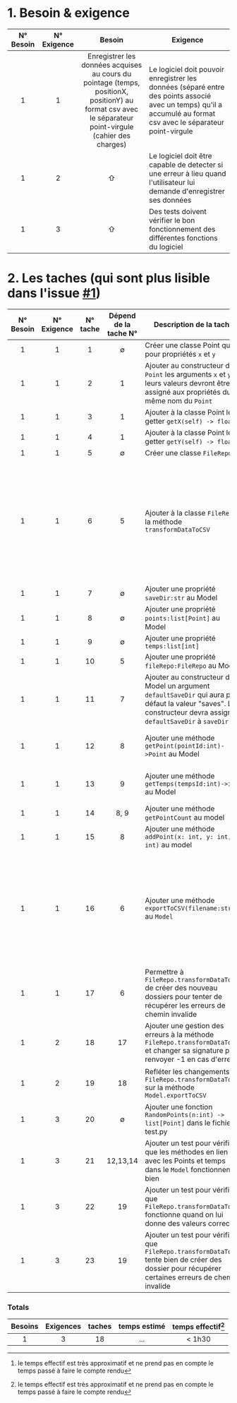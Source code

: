# 1. Besoin & exigence
| N° Besoin | N° Exigence |                                                                         Besoin                                                                          | Exigence                                                                                                                                       |
|:---------:|:-----------:|:-------------------------------------------------------------------------------------------------------------------------------------------------------:|------------------------------------------------------------------------------------------------------------------------------------------------|
|     1     |      1      | Enregistrer les données acquises au cours du pointage (temps, positionX, positionY) au format csv avec le séparateur point-virgule (cahier des charges) | Le logiciel doit pouvoir enregistrer les données (séparé entre des points associé avec un temps) qu'il a accumulé au format csv avec le séparateur point-virgule |
|     1     |      2      |                                                                            ⇧                                                                            | Le logiciel doit être capable de detecter si une erreur à lieu quand l'utilisateur lui demande d'enregistrer ses données                       |
|     1     |      3      |                                                                            ⇧                                                                            | Des tests doivent vérifier le bon fonctionnement des différentes fonctions du logiciel                                                         |

# 2. Les taches (qui sont plus lisible dans l'issue [#1](https://github.com/13Noodles/VideoTracker-temp/issues/1))

| N° Besoin | N° Exigence | N° tache | Dépend de la tache N° | Description de la tache                                                                                                                                          |                                                                                                                                                                    commentaire                                                                                                                                                                     | Assigné à | temps estimé | temps effectif[^1] | status |
|:---------:|:-----------:|:--------:|:---------------------:|------------------------------------------------------------------------------------------------------------------------------------------------------------------|:--------------------------------------------------------------------------------------------------------------------------------------------------------------------------------------------------------------------------------------------------------------------------------------------------------------------------------------------------:|:---------:|:------------:|:------------------:|:------:|
|     1     |      1      |    1     |           $\emptyset$           | Créer une classe Point qui a pour propriétés `x` et `y`                                                                                                          |                                                                                                                                                                                                                                                                                                                                                    | N.Houalet |              |      < 5 min       | Finis  |
|     1     |      1      |    2     |           1           | Ajouter au constructeur de `Point`  les arguments `x` et `y`. leurs valeurs devront être assigné aux propriétés du même nom du `Point`                           |                                                                                                                                                                                                                                                                                                                                                    |     ⇧     |              |      < 5 min       | Finis  |
|     1     |      1      |    3     |           1           | Ajouter à la classe Point le getter `getX(self) -> float`                                                                                                        |                                                                                                                                                                                                                                                                                                                                                    |     ⇧     |              |      < 5 min       | Finis  |
|     1     |      1      |    4     |           1           | Ajouter à la classe Point le getter `getY(self) -> float`                                                                                                        |                                                                                                                                                                                                                                                                                                                                                    |     ⇧     |              |      < 5 min       | Finis  |
|     1     |      1      |    5     |           $\emptyset$           | Créer une classe `FileRepo`                                                                                                                                      |                                                                                                                                                                                                                                                                                                                                                    |     ⇧     |              |      < 5 min       | Finis  |
|     1     |      1      |    6     |           5           | Ajouter à la classe `FileRepo` la méthode `transformDataToCSV`                                                                                                   |  `transformDataToCSV` prendra en argument deux array de même taille, un contenant des Point, un contenant des Int. savePath sera le chemin de destination du fichier exporté, il inclura le chemin des dossiers+le nom du fichier+son extension. le formatage du fichier sauvegardé devra utilisé des ";" comme séparateur et être  de la forme : `\|temps\|positionX\|positionY\|` |     ⇧     |              |      < 10 min      | Finis  |
|     1     |      1      |    7     |           $\emptyset$           | Ajouter une propriété `saveDir:str` au Model                                                                                                                     |                                                                                                                                                                                                                                                                                                                                                    |     ⇧     |              |      < 5 min       | Finis  |
|     1     |      1      |    8     |           $\emptyset$           | Ajouter une propriété `points:list[Point]` au Model                                                                                                              |                                                                                                                                                                                                                                                                                                                                                    |     ⇧     |              |      < 5 min       | Finis  |
|     1     |      1      |    9     |           $\emptyset$           | Ajouter une propriété `temps:list[int]`                                                                                                                          |                                                                                                                                                                                                                                                                                                                                                    |     ⇧     |              |      < 5 min       | Finis  |
|     1     |      1      |    10    |           5           | Ajouter une propriété `fileRepo:FileRepo` au Model                                                                                                               |                                                                                                                                                                                                                                                                                                                                                    |     ⇧     |              |      < 5 min       | Finis  |
|     1     |      1      |    11    |           7           | Ajouter au constructeur du Model un argument `defaultSaveDir` qui aura par défaut la valeur "saves". Le constructeur devra assigner `defaultSaveDir` à `saveDir` |                                                                                                                                                                                                                                                                                                                                                    |     ⇧     |              |      < 5 min       | Finis  |
|     1     |      1      |    12    |           8           | Ajouter une méthode `getPoint(pointId:int)->Point` au Model                                                                                                      |                                                                                                                     la méthode devra renvoyer le Point correspondant à pointId ou `None` si il n'y a pas de point avec cet id                                                                                                                      |     ⇧     |              |      < 5 min       | Finis  |
|     1     |      1      |    13    |           9           | Ajouter une méthode `getTemps(tempsId:int)->int` au Model                                                                                                        |                                                                                                                   la méthode devra renvoyer l'int (temps) correspondant à tempsId ou `None` si il n'y a pas de temps avec cet id                                                                                                                   |     ⇧     |              |      < 5 min       | Finis  |
|     1     |      1      |    14    |         8, 9          | Ajouter une méthode `getPointCount` au model                                                                                                                     |                                                                                                                                                                                                                                                                                                                                                    |     ⇧     |              |      < 5 min       | Finis  |
|     1     |      1      |    15    |           8           | Ajouter une méthode `addPoint(x: int, y: int, t: int)` au model                                                                                                  |                                                                                                                                                                                                                                                                                                                                                    |     ⇧     |              |      < 5 min       | Finis  |
|     1     |      1      |    16    |           6           | Ajouter une méthode `exportToCSV(filename:str)` au `Model`                                                                                                       | cette fonction appellera `FileRepo.transformDataToCSV` en lui donnant trois arguments : l'array de Point stocké dans une des propriété du Model, l'array d'Int stocké dans une des propriété du Model,le chemin où sera sauvegardé le fichier exporté. Ce chemin sera formé en utilisant la propriété `saveDir` du model et l'argument `filename`. |     ⇧     |              |      < 5 min       | Finis  |
|     1     |      1      |    17    |           6           | Permettre à `FileRepo.transformDataToCSV` de créer des nouveau dossiers pour tenter de récupérer les erreurs de chemin invalide                                  |                                                                                                                                                                                                                                                                                                                                                    |     ⇧     |              |         $\emptyset$          | Finis  |
|     1     |      2      |    18    |          17           | Ajouter une gestion des erreurs à la méthode `FileRepo.transformDataToCSV` et changer sa signature pour renvoyer -1 en cas d'erreur                              |                                                                                                                                                                                                                                                                                                                                                    |     ⇧     |              |         $\emptyset$          | Finis  |
|     1     |      2      |    19    |          18           | Refléter les changements de `FileRepo.transformDataToCSV` sur la méthode `Model.exportToCSV`                                                                     |                                                                                                                                   `Model.exportToCSV` devra renvoyer -1 si `FileRepo.transformDataToCSV` échoue                                                                                                                                    |     ⇧     |              |         $\emptyset$          | Finis  |
|     1     |      3      |    20    |           $\emptyset$           | Ajouter une fonction `RandomPoints(n:int) -> list[Point]` dans le fichier test.py                                                                                |                                                                                                                                         Cette fonction créera une liste de points aléatoire pour les tests                                                                                                                                         |     ⇧     |              |      < 5 min       | Finis  |
|     1     |      3      |    21    |       12,13,14        | Ajouter un test pour vérifier que les méthodes en lien avec les Points et temps dans le `Model` fonctionnent bien                                                |                                                                                                                                                                                                                                                                                                                                                    |     ⇧     |              |      < 15 min      | Finis  |
|     1     |      3      |    22    |          19           | Ajouter un test pour vérifier que `FileRepo.transformDataToCSV` fonctionne quand on lui donne des valeurs correctes                                              |                                                                                                                                                                                                                                                                                                                                                    |     ⇧     |              |      < 15 min      | Finis  |
|     1     |      3      |    23    |          19           | Ajouter un test pour vérifier que `FileRepo.transformDataToCSV` tente bien de créer des dossier pour récupérer certaines erreurs de chemin invalide              |                                                                                                                                                                                                                                                                                                                                                    |     ⇧     |              |      < 15 min      | Finis  |

### Totals

| Besoins | Exigences | taches | temps estimé | temps effectif[^1] |
|:-------:|:---------:|:------:|:------------:|:------------------:|
|    1    |     3     |   18   |     ...      |       < 1h30       |

[^1]: le temps effectif est très approximatif et ne prend pas en compte le temps passé à faire le compte rendu 
